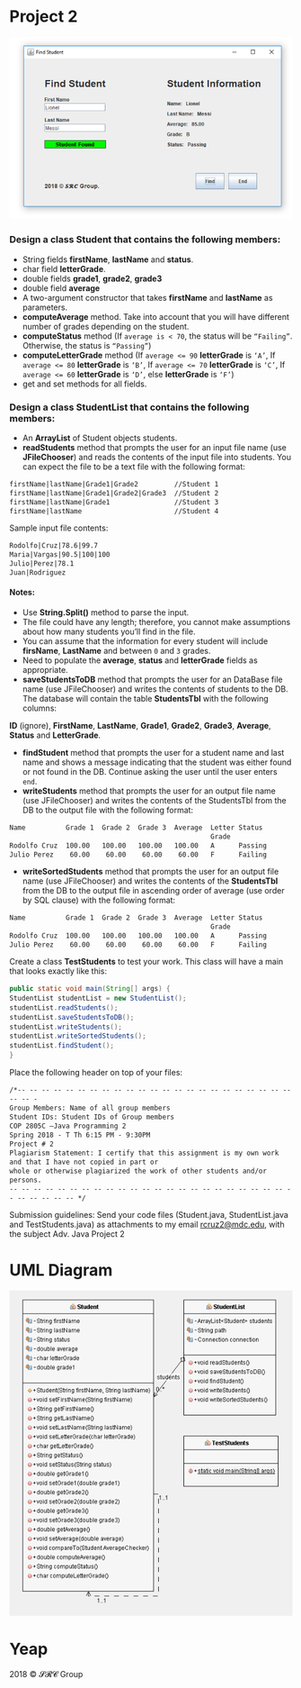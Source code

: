 # Project 2

![Screen Shot of Find Students](Files/find-student.png)

### Design a class **Student** that contains the following members:

- String fields **firstName**, **lastName** and **status**.
- char field **letterGrade**.
- double fields **grade1**, **grade2**, **grade3**
- double field **average**
- A two-argument constructor that takes **firstName** and **lastName** as parameters.
- **computeAverage** method. Take into account that you will have different number of grades
depending on the student.
- **computeStatus** method (If `average is < 70`, the status will be `“Failing”`. Otherwise, the status is
`“Passing”`)
- **computeLetterGrade** method (If `average <= 90` **letterGrade** is `‘A’`, If `average <= 80` **letterGrade**
is `‘B’`, If `average <= 70` **letterGrade** is `‘C’`, If `average <= 60` **letterGrade** is `‘D’`, else **letterGrade** is
`‘F’`)
- get and set methods for all fields.


### Design a class StudentList that contains the following members:

- An **ArrayList** of Student objects students.
- **readStudents** method that prompts the user for an input file name (use **JFileChooser**) and reads
the contents of the input file into students. You can expect the file to be a text file with the
following format:

```
firstName|lastName|Grade1|Grade2         //Student 1
firstName|lastName|Grade1|Grade2|Grade3  //Student 2
firstName|lastName|Grade1                //Student 3
firstName|lastName                       //Student 4
```


Sample input file contents:

```
Rodolfo|Cruz|78.6|99.7
Maria|Vargas|90.5|100|100
Julio|Perez|78.1
Juan|Rodriguez
```

#### Notes:

- Use **String.Split()** method to parse the input.
- The file could have any length; therefore, you cannot make assumptions about how many
students you’ll find in the file.
- You can assume that the information for every student will include **firsName**, **LastName**
and between `0` and `3` grades.
- Need to populate the **average**, **status** and **letterGrade** fields as appropriate.
- **saveStudentsToDB** method that prompts the user for an DataBase file name (use JFileChooser)
and writes the contents of students to the DB. The database will contain the table **StudentsTbl**
with the following columns: 

**ID** (ignore), **FirstName**, **LastName**, **Grade1**, **Grade2**, **Grade3**, **Average**, **Status** and **LetterGrade**.
- **findStudent** method that prompts the user for a student name and last name and shows a message
indicating that the student was either found or not found in the DB. Continue asking the user until
the user enters `end`.
- **writeStudents** method that prompts the user for an output file name (use JFileChooser) and writes
the contents of the StudentsTbl from the DB to the output file with the following format:

```
Name          Grade 1  Grade 2  Grade 3  Average  Letter Status
                                                  Grade
Rodolfo Cruz  100.00   100.00   100.00   100.00   A      Passing
Julio Perez    60.00    60.00    60.00    60.00   F      Failing
```

- **writeSortedStudents** method that prompts the user for an output file name (use JFileChooser) and
writes the contents of the **StudentsTbl** from the DB to the output file in ascending order of
average (use order by SQL clause) with the following format:

```
Name          Grade 1  Grade 2  Grade 3  Average  Letter Status
                                                  Grade
Rodolfo Cruz  100.00   100.00   100.00   100.00   A      Passing
Julio Perez    60.00    60.00    60.00    60.00   F      Failing
```

Create a class **TestStudents** to test your work. This class will have a main that looks exactly like
this:

```java
public static void main(String[] args) {
StudentList studentList = new StudentList();
studentList.readStudents();
studentList.saveStudentsToDB();
studentList.writeStudents();
studentList.writeSortedStudents();
studentList.findStudent();
}
```


Place the following header on top of your files:

```
/*-- -- -- -- -- -- -- -- -- -- -- -- -- -- -- -- -- -- -- -- -- -- -- -- -- -
Group Members: Name of all group members
Student IDs: Student IDs of Group members
COP 2805C –Java Programming 2
Spring 2018 - T Th 6:15 PM - 9:30PM
Project # 2
Plagiarism Statement: I certify that this assignment is my own work and that I have not copied in part or
whole or otherwise plagiarized the work of other students and/or persons.
-- -- -- -- -- -- -- -- -- -- -- -- -- -- -- -- -- -- -- -- -- -- -- -- -- -- -- -- -- */
```

Submission guidelines: Send your code files (Student.java, StudentList.java and TestStudents.java)
as attachments to my email rcruz2@mdc.edu, with the subject Adv. Java Project 2


# UML Diagram

![Screen Shot of Find Students](Files/uml.png)

 # Yeap
 
 <p>2018 &copy; 𝓢𝓡𝓒 Group</p>
